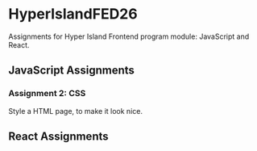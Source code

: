 # HyperIslandFED26

Assignments for Hyper Island Frontend program module: JavaScript and React.

## JavaScript Assignments

### Assignment 2: CSS

Style a HTML page, to make it look nice.

## React Assignments
